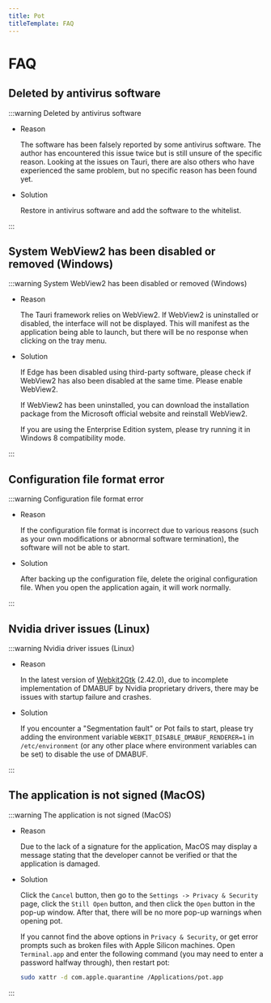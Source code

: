 ```yaml
---
title: Pot
titleTemplate: FAQ
---
```


# FAQ

## Deleted by antivirus software

:::warning Deleted by antivirus software

- Reason

  The software has been falsely reported by some antivirus software. The author has encountered this issue twice but is still unsure of the specific reason. Looking at the issues on Tauri, there are also others who have experienced the same problem, but no specific reason has been found yet.

- Solution

  Restore in antivirus software and add the software to the whitelist.

:::

## System WebView2 has been disabled or removed (Windows)

:::warning System WebView2 has been disabled or removed (Windows)

- Reason

  The Tauri framework relies on WebView2. If WebView2 is uninstalled or disabled, the interface will not be displayed. This will manifest as the application being able to launch, but there will be no response when clicking on the tray menu.

- Solution

  If Edge has been disabled using third-party software, please check if WebView2 has also been disabled at the same time. Please enable WebView2.

  If WebView2 has been uninstalled, you can download the installation package from the Microsoft official website and reinstall WebView2.

  If you are using the Enterprise Edition system, please try running it in Windows 8 compatibility mode.

:::

## Configuration file format error

:::warning Configuration file format error

- Reason

  If the configuration file format is incorrect due to various reasons (such as your own modifications or abnormal software termination), the software will not be able to start.

- Solution

  After backing up the configuration file, delete the original configuration file. When you open the application again, it will work normally.

:::

## Nvidia driver issues (Linux)

:::warning Nvidia driver issues (Linux)

- Reason

  In the latest version of [Webkit2Gtk](https://archlinux.org/packages/extra/x86_64/webkit2gtk) (2.42.0), due to incomplete implementation of DMABUF by Nvidia proprietary drivers, there may be issues with startup failure and crashes.

- Solution

  If you encounter a "Segmentation fault" or Pot fails to start, please try adding the environment variable `WEBKIT_DISABLE_DMABUF_RENDERER=1` in `/etc/environment` (or any other place where environment variables can be set) to disable the use of DMABUF.

:::

## The application is not signed (MacOS)

:::warning The application is not signed (MacOS)

- Reason

  Due to the lack of a signature for the application, MacOS may display a message stating that the developer cannot be verified or that the application is damaged.

- Solution

  Click the `Cancel` button, then go to the `Settings -> Privacy & Security` page, click the `Still Open` button, and then click the `Open` button in the pop-up window. After that, there will be no more pop-up warnings when opening pot.

  If you cannot find the above options in `Privacy & Security`, or get error prompts such as broken files with Apple Silicon machines. Open `Terminal.app` and enter the following command (you may need to enter a password halfway through), then restart pot:

  ```bash
  sudo xattr -d com.apple.quarantine /Applications/pot.app
  ```

:::
